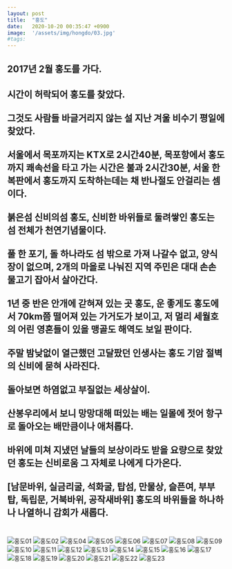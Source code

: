 ```yaml
---
layout: post
title:  "홍도"
date:   2020-10-20 00:35:47 +0900
image:  '/assets/img/hongdo/03.jpg'
#tags:   
---
```


**2017년 2월 홍도를 가다.**
--
시간이 허락되어 홍도를 찾았다.<br><br> 
그것도 사람들 바글거리지 않는 설 지난 겨울 비수기 평일에 찾았다.<br><br>
서울에서 목포까지는 KTX로 2시간40분, 목포항에서 홍도까지 쾌속선을 타고 가는 시간은 불과 2시간30분, 서울 한복판에서 홍도까지 도착하는데는 채 반나절도 안걸리는 셈이다.<br><br>
붉은섬 신비의섬 홍도, 신비한 바위들로 둘려쌓인 홍도는 섬 전체가 천연기념물이다.<br><br>
풀 한 포기, 돌 하나라도 섬 밖으로 가져 나갈수 없고, 양식장이 없으며, 2개의 마을로 나눠진 지역 주민은 대대 손손 물고기 잡아서 살아간다.<br><br>
1년 중 반은 안개에 갇혀져 있는 곳 홍도, 운 좋게도 홍도에서 70km쯤 떨어져 있는 가거도가 보이고, 저 멀리 세월호의 어린 영혼들이 있을 맹골도 해역도 보일 판이다.<br><br>
주말 밤낮없이 열근했던 고달팠던 인생사는 홍도 기암 절벽의 신비에 묻혀 사라진다.<br><br>
돌아보면 하염없고 부질없는 세상살이.<br><br>
산봉우리에서 보니 망망대해 떠있는 배는 일몰에 젓어 항구로 돌아오는 배만큼이나 애처롭다.<br><br>
바위에 미쳐 지냈던 날들의 보상이라도 받을 요량으로 찾았던 홍도는 신비로움 그 자체로 나에게 다가온다.<br><br>
[남문바위, 실금리굴, 석화굴, 탑섬, 만물상, 슬픈여, 부부탑, 독립문, 거북바위, 공작새바위] 홍도의 바위들을 하나하나 나열하니 감회가 새롭다.<br><br>
--
![홍도01](/assets/img/hongdo/01.jpg)
![홍도02](/assets/img/hongdo/02.jpg)
![홍도04](/assets/img/hongdo/04.jpg)
![홍도05](/assets/img/hongdo/05.jpg)
![홍도06](/assets/img/hongdo/06.jpg)
![홍도07](/assets/img/hongdo/07.jpg)
![홍도08](/assets/img/hongdo/08.jpg)
![홍도09](/assets/img/hongdo/09.jpg)
![홍도10](/assets/img/hongdo/10.jpg)
![홍도11](/assets/img/hongdo/11.jpg)
![홍도12](/assets/img/hongdo/12.jpg)
![홍도13](/assets/img/hongdo/13.jpg)
![홍도14](/assets/img/hongdo/14.jpg)
![홍도15](/assets/img/hongdo/15.jpg)
![홍도16](/assets/img/hongdo/16.jpg)
![홍도17](/assets/img/hongdo/17.jpg)
![홍도18](/assets/img/hongdo/18.jpg)
![홍도19](/assets/img/hongdo/19.jpg)
![홍도20](/assets/img/hongdo/20.jpg)
![홍도21](/assets/img/hongdo/21.jpg)
![홍도22](/assets/img/hongdo/22.jpg)
![홍도23](/assets/img/hongdo/23.jpg)